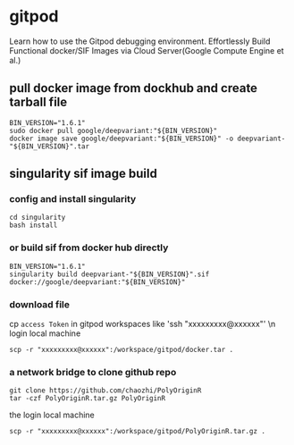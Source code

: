 # gitpod
Learn how to use the Gitpod debugging environment.
Effortlessly Build Functional docker/SIF Images via Cloud Server(Google Compute Engine et al.)

## pull docker image from dockhub  and create tarball file 

```shell
BIN_VERSION="1.6.1"
sudo docker pull google/deepvariant:"${BIN_VERSION}"
docker image save google/deepvariant:"${BIN_VERSION}" -o deepvariant-"${BIN_VERSION}".tar
```

## singularity sif image build

### config and install singularity
```shell
cd singularity
bash install 
```

### or build sif from docker hub directly
```shell
BIN_VERSION="1.6.1"
singularity build deepvariant-"${BIN_VERSION}".sif docker://google/deepvariant:"${BIN_VERSION}"
```


### download file 
cp `access Token` in gitpod workspaces like 'ssh "xxxxxxxxx@xxxxxx"' \n
login local machine 
```shell
scp -r "xxxxxxxxx@xxxxxx":/workspace/gitpod/docker.tar .
```

### a network bridge to clone github repo
```shell
git clone https://github.com/chaozhi/PolyOriginR 
tar -czf PolyOriginR.tar.gz PolyOriginR
```
the login local machine 
```shell
scp -r "xxxxxxxxx@xxxxxx":/workspace/gitpod/PolyOriginR.tar.gz .
```